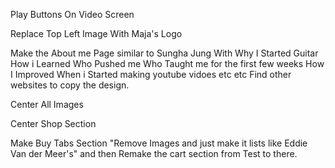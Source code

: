 Play Buttons On Video Screen

Replace Top Left Image With Maja's Logo 

Make the About me Page similar to Sungha Jung 
With Why I Started Guitar
How i Learned
Who Pushed me 
Who Taught me for the first few weeks 
How I Improved
When i Started making youtube vidoes
 etc etc
 Find other websites to copy the design.

Center All Images 

Center Shop Section

Make Buy Tabs Section "Remove Images and just make it lists like Eddie Van der Meer's" 
and then Remake the cart section from Test to there.
